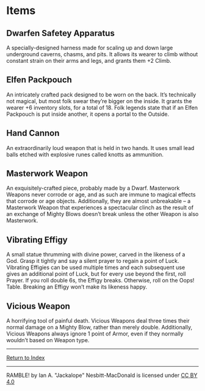 # Items
## Dwarfen Safetey Apparatus
A specially-designed harness made for scaling up and down large underground caverns, chasms, and pits. It allows its wearer to climb without constant strain on their arms and legs, and grants them +2 Climb.
## Elfen Packpouch
An intricately crafted pack designed to be worn on the back. It’s technically not magical, but most folk swear they’re bigger on the inside. It grants the wearer +6 inventory slots, for a total of 18. Folk legends state that if an Elfen Packpouch is put inside another, it opens a portal to the Outside.
## Hand Cannon
An extraordinarily loud weapon that is held in two hands. It uses small lead balls etched with explosive runes called knotts as ammunition.
## Masterwork Weapon
An exquisitely-crafted piece, probably made by a Dwarf. Masterwork Weapons never corrode or age, and as such are immune to magical effects that corrode or age objects. Additionally, they are almost unbreakable – a Masterwork Weapon that experiences a spectacular clinch as the result of an exchange of Mighty Blows doesn’t break unless the other Weapon is also Masterwork.
## Vibrating Effigy
A small statue thrumming with divine power, carved in the likeness of a God. Grasp it tightly and say a silent prayer to regain a point of Luck. Vibrating Effigies can be used multiple times and each subsequent use gives an additional point of Luck, but for every use beyond the first, roll Prayer. If you roll double 6s, the Effigy breaks. Otherwise, roll on the Oops! Table. Breaking an Effigy won’t make its likeness happy.
## Vicious Weapon
A horrifying tool of painful death. Vicious Weapons deal three times their normal damage on a Mighty Blow, rather than merely double. Additionally, Vicious Weapons always ignore 1 point of Armor, even if they normally wouldn’t based on Weapon type.

-----

[Return to Index](../index.md)

----

RAMBLE! by Ian A. "Jackalope" Nesbitt-MacDonald is licensed under [CC BY 4.0](https://creativecommons.org/licenses/by/4.0/?ref=chooser-v1)